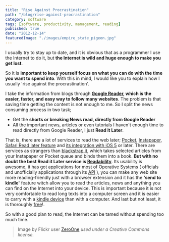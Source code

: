 ```yaml
---
title: "Rise Against Procrastination"
path: "/blog/rise-against-procrastination"
category: software
tags: [software, productivity, management, reading]
published: true
date: "2012-12-14"
featuredImage: "./images/empire_state_pigeon.jpg"
---
```


<p>
	I usually try to stay up to date, and it is obvious that as a programmer I use the Internet to do it, but <strong>the Internet is wild and huge enough to make you get lost</strong>.
</p>
<p>
	So it is <strong>important to keep yourself focus on what you can do with the time you want to spend into</strong>. With this in mind, I would like you to explain how I usually 'rise against the procrastination'.
</p>
<p>
	I take the information from blogs through <strong><a href='http://www.google.com/reader' target='_blank' rel="nofollow noopener noreferrer">Google Reader</a>, which is the easier, faster, and easy way to follow many websites</strong>. The problem is that saving time getting the content is not enough to me. So I split the news consuming process in two task;
	<ul>
		<li>Get the <strong>shorts or breaking News read, directly from Google Reader</strong></li>
		<li>All the important news, articles or even tutorials I haven't enough time to read directly from Google Reader, I just <strong>Read it Later</strong>.</li>
	</ul>
</p>
<p>
	That is, there are a lot of services to read the web later; <a href='http://getpocket.com/' target='_blank' rel="nofollow noopener noreferrer">Pocket</a>, <a href='http://www.instapaper.com/' target='_blank' rel="nofollow noopener noreferrer">Instapaper</a>, <a href='http://support.apple.com/kb/PH5074' target='_blank' rel="nofollow noopener noreferrer">Safari Read later feature</a> and <a href='http://howto.cnet.com/8301-11310_39-20120219-285/how-to-use-the-new-safari-features-in-ios-5/' target='_blank' rel="nofollow noopener noreferrer">its integration with iOS 5</a> or later. There are services as strangers than <a href='http://blackstrap.it' target='_blank' rel="nofollow noopener noreferrer">blackstrap.it</a>, which takes selected articles from your Instapaper or Pocket queue and binds them into a book. <strong>But with no doubt the best Read it Later service is <a href='http://www.readability.com/' target='_blank' rel="nofollow noopener noreferrer">Readability</a></strong>. Its usability is awesome, it has got applications for most of Operative Systems ( officials and unofficially applications through its <a href='https://www.readability.com/developers/api' target='_blank' rel="nofollow noopener noreferrer">API</a> ), you can make any web site more reading-friendly just with a browser extension and it has the <strong>'send to kindle'</strong> feature witch allow you to read the articles, news and anything you can find on the Internet into your device. This is important because it is not very comfortable to read long texts into a computer screen and it is easier to carry with a <a href='https://kindle.amazon.com/' target='_blank' rel="nofollow noopener noreferrer">kindle device</a> than with a computer. And last but not least, it is thoroughly <a href='https://www.readability.com/learn-more' target='_blank' rel="nofollow noopener noreferrer">free</a>!.
</p>
<p>
	So with a good plan to read, the Internet can be tamed without spending too much time.
</p>
<blockquote class='pull-right'>Image by Flickr user <a href='http://www.flickr.com/photos/villes/2865833414/in/photostream/' target='_blank' rel="nofollow noopener noreferrer">ZeroOne</a> <cite title='Creative Commons license'>used under a Creative Commons license.</cite></blockquote>
